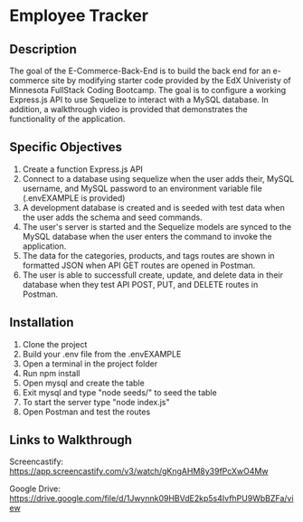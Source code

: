 # Employee Tracker

## Description
The goal of the E-Commerce-Back-End is to build the back end for an e-commerce site by modifying starter code provided by the EdX Univeristy of Minnesota FullStack Coding Bootcamp.  The goal is to configure a working Express.js API to use Sequelize to interact with a MySQL database. In addition, a walkthrough video is provided that demonstrates the functionality of the application.


## Specific Objectives
1. Create a function Express.js API
2. Connect to a database using sequelize when the user adds their, MySQL username, and MySQL password to an environment variable file (.envEXAMPLE is provided)
3. A development database is created and is seeded with test data when the user adds the schema and seed commands.
4. The user's server is started and the Sequelize models are synced to the MySQL database when the user enters the command to invoke the application.
5. The data for the categories, products, and tags routes are shown in formatted JSON when API GET routes are opened in Postman.
6. The user is able to successfull create, update, and delete data in their database when they test API POST, PUT, and DELETE routes in Postman.

## Installation
1. Clone the project
2. Build your .env file from the .envEXAMPLE
3. Open a terminal in the project folder
4. Run npm install
5. Open mysql and create the table
6. Exit mysql and type "node seeds/" to seed the table
7. To start the server type "node index.js"
8. Open Postman and test the routes 


## Links to Walkthrough

Screencastify: https://app.screencastify.com/v3/watch/gKngAHM8y39fPcXwO4Mw

Google Drive: https://drive.google.com/file/d/1Jwynnk09HBVdE2kp5s4IvfhPU9WbBZFa/view
